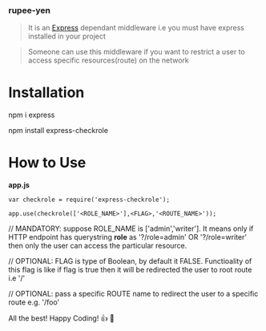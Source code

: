 ### rupee-yen
>It is an [Express](https://github.com/expressjs/express) dependant middleware i.e you must have express installed in your project

>Someone can use this middleware if you want to restrict a user to access specific resources(route) on the network

# Installation
npm i express 

npm install express-checkrole

# How to Use
**app.js**
```
var checkrole = require('express-checkrole');
```
```
app.use(checkrole(['<ROLE_NAME>'],<FLAG>,'<ROUTE_NAME>')); 
```

// MANDATORY: suppose ROLE_NAME is ['admin','writer']. It means only if HTTP endpoint has querystring **role** as '?/role=admin' OR '?/role=writer' then only the user can access the particular resource.

// OPTIONAL: FLAG is type of Boolean, by default it FALSE. Functioality of this flag is like if flag is true then it will be redirected the user to root route i.e '/'

// OPTIONAL: pass a specific ROUTE name to redirect the user to a specific route e.g. '/foo' 


All the best! Happy Coding! :+1: :beers: